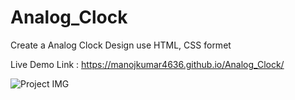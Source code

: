 # Analog_Clock
Create a Analog Clock Design use HTML, CSS formet





Live Demo Link :
https://manojkumar4636.github.io/Analog_Clock/


![Project IMG](https://user-images.githubusercontent.com/101208123/157301665-cdf3c7c8-5026-4a6a-89ff-c66bfb45a191.JPG)
